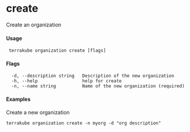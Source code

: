 # create

Create an organization

#### Usage

```text
 terrakube organization create [flags]
```

#### Flags

```text
  -d, --description string   Description of the new organization
  -h, --help                 help for create
  -n, --name string          Name of the new organization (required)
```

#### Examples

Create a new organization

```text
terrakube organization create -n myorg -d "org description"
```

